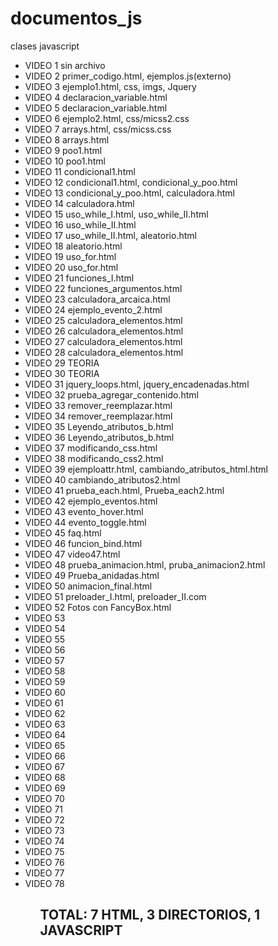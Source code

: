 # documentos_js
clases javascript
<ul>
<li>VIDEO 1 sin archivo</li>
<li>VIDEO 2 primer_codigo.html, ejemplos.js(externo)</li>
<li>VIDEO 3 ejemplo1.html, css, imgs, Jquery</li>
<li>VIDEO 4 declaracion_variable.html</li>
<li>VIDEO 5 declaracion_variable.html</li>
<li>VIDEO 6 ejemplo2.html, css/micss2.css</li>
<li>VIDEO 7 arrays.html, css/micss.css</li>
<li>VIDEO 8 arrays.html</li>
<li>VIDEO 9 poo1.html</li>
<li>VIDEO 10 poo1.html</li>
<li>VIDEO 11 condicional1.html</li>
<li>VIDEO 12 condicional1.html, condicional_y_poo.html</li>
<li>VIDEO 13 condicional_y_poo.html, calculadora.html</li>
<li>VIDEO 14 calculadora.html</li>
<li>VIDEO 15 uso_while_I.html, uso_while_II.html</li>
<li>VIDEO 16 uso_while_II.html</li>
<li>VIDEO 17 uso_while_II.html, aleatorio.html</li> 
<li>VIDEO 18 aleatorio.html</li> 
<li>VIDEO 19 uso_for.html</li>
<li>VIDEO 20 uso_for.html</li>
<li>VIDEO 21 funciones_I.html</li>
<li>VIDEO 22 funciones_argumentos.html</li>
<li>VIDEO 23 calculadora_arcaica.html</li>
<li>VIDEO 24 ejemplo_evento_2.html</li>
<li>VIDEO 25 calculadora_elementos.html</li>
<li>VIDEO 26 calculadora_elementos.html</li>
<li>VIDEO 27 calculadora_elementos.html</li>
<li>VIDEO 28 calculadora_elementos.html</li>
<li>VIDEO 29 TEORIA</li>
<li>VIDEO 30 TEORIA</li>
<li>VIDEO 31 jquery_loops.html, jquery_encadenadas.html</li>
<li>VIDEO 32 prueba_agregar_contenido.html</li>
<li>VIDEO 33 remover_reemplazar.html</li>
<li>VIDEO 34 remover_reemplazar.html</li>
<li>VIDEO 35 Leyendo_atributos_b.html</li>
<li>VIDEO 36 Leyendo_atributos_b.html</li>
<li>VIDEO 37 modificando_css.html</li>
<li>VIDEO 38 modificando_css2.html</li>
<li>VIDEO 39 ejemploattr.html, cambiando_atributos_html.html</li>
<li>VIDEO 40 cambiando_atributos2.html</li>
<li>VIDEO 41 prueba_each.html, Prueba_each2.html</li>
<li>VIDEO 42 ejemplo_eventos.html</li>
<li>VIDEO 43 evento_hover.html</li>
<li>VIDEO 44 evento_toggle.html</li>
<li>VIDEO 45 faq.html</li>
<li>VIDEO 46 funcion_bind.html</li>
<li>VIDEO 47 video47.html</li>
<li>VIDEO 48 prueba_animacion.html, pruba_animacion2.html</li>
<li>VIDEO 49 Prueba_anidadas.html</li>
<li>VIDEO 50 animacion_final.html</li>
<li>VIDEO 51 preloader_I.html, preloader_II.com</li>
<li>VIDEO 52 Fotos con FancyBox.html</li>
<li>VIDEO 53</li>
<li>VIDEO 54</li>
<li>VIDEO 55</li>
<li>VIDEO 56</li>
<li>VIDEO 57</li>
<li>VIDEO 58</li>
<li>VIDEO 59</li>
<li>VIDEO 60</li>
<li>VIDEO 61</li>
<li>VIDEO 62</li>
<li>VIDEO 63</li>
<li>VIDEO 64</li>
<li>VIDEO 65</li>
<li>VIDEO 66</li>
<li>VIDEO 67</li>
<li>VIDEO 68</li>
<li>VIDEO 69</li>
<li>VIDEO 70</li>
<li>VIDEO 71</li>
<li>VIDEO 72</li>
<li>VIDEO 73</li>
<li>VIDEO 74</li>
<li>VIDEO 75</li>
<li>VIDEO 76</li>
<li>VIDEO 77</li>
<li>VIDEO 78</li>
<ul>
<h2>TOTAL: 7 HTML, 3 DIRECTORIOS, 1 JAVASCRIPT</h2>  
